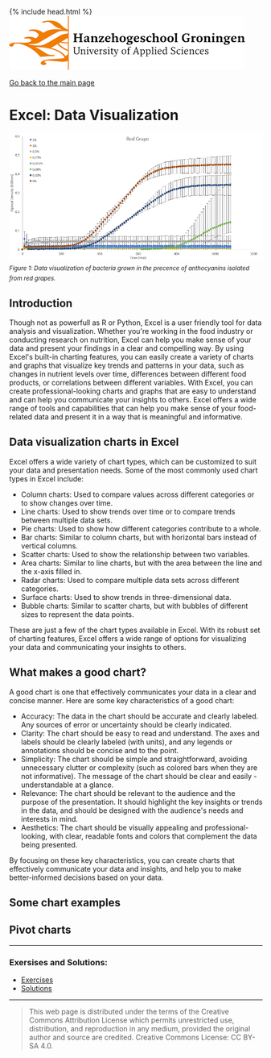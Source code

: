 {% include head.html %}
![Hanze](../hanze/hanze.png)

[Go back to the main page](../index.md)


# Excel: Data Visualization


![impression](./pics_11_data_visualization/fig1.png)
*<sub>Figure 1: Data visualization of bacteria grown in the precence of anthocyanins isolated from red grapes.</sub>*


## Introduction

Though not as powerfull as R or Python, Excel is a user friendly tool for data analysis and visualization. Whether you're working in the food industry or conducting research on nutrition, Excel can help you make sense of your data and present your findings in a clear and compelling way. By using Excel's built-in charting features, you can easily create a variety of charts and graphs that visualize key trends and patterns in your data, such as changes in nutrient levels over time, differences between different food products, or correlations between different variables. With Excel, you can create professional-looking charts and graphs that are easy to understand and can help you communicate your insights to others. Excel offers a wide range of tools and capabilities that can help you make sense of your food-related data and present it in a way that is meaningful and informative.


## Data visualization charts in Excel

Excel offers a wide variety of chart types, which can be customized to suit your data and presentation needs. Some of the most commonly used chart types in Excel include:
- Column charts: Used to compare values across different categories or to show changes over time.
- Line charts: Used to show trends over time or to compare trends between multiple data sets.
- Pie charts: Used to show how different categories contribute to a whole.
- Bar charts: Similar to column charts, but with horizontal bars instead of vertical columns.
- Scatter charts: Used to show the relationship between two variables.
- Area charts: Similar to line charts, but with the area between the line and the x-axis filled in.
- Radar charts: Used to compare multiple data sets across different categories.
- Surface charts: Used to show trends in three-dimensional data.
- Bubble charts: Similar to scatter charts, but with bubbles of different sizes to represent the data points.

These are just a few of the chart types available in Excel. With its robust set of charting features, Excel offers a wide range of options for visualizing your data and communicating your insights to others.


## What makes a good chart?

A good chart is one that effectively communicates your data in a clear and concise manner. Here are some key characteristics of a good chart:
- Accuracy: The data in the chart should be accurate and clearly labeled. Any sources of error or uncertainty should be clearly indicated.
- Clarity: The chart should be easy to read and understand. The axes and labels should be clearly labeled (with units), and any legends or annotations should be concise and to the point.
- Simplicity: The chart should be simple and straightforward, avoiding unnecessary clutter or complexity (such as colored bars when they are not informative). The message of the chart should be clear and easily - understandable at a glance.
- Relevance: The chart should be relevant to the audience and the purpose of the presentation. It should highlight the key insights or trends in the data, and should be designed with the audience's needs and interests in mind.
- Aesthetics: The chart should be visually appealing and professional-looking, with clear, readable fonts and colors that complement the data being presented.

By focusing on these key characteristics, you can create charts that effectively communicate your data and insights, and help you to make better-informed decisions based on your data.

## Some chart examples


## Pivot charts


---

### Exersises and Solutions:


- [Exercises](./excel_12_data_visualization_exersises.md)
- [Solutions](./excel_13_data_visualization_solutions.md)

---


>This web page is distributed under the terms of the Creative Commons Attribution License which permits unrestricted use, distribution, and reproduction in any medium, provided the original author and source are credited.
>Creative Commons License: CC BY-SA 4.0.

